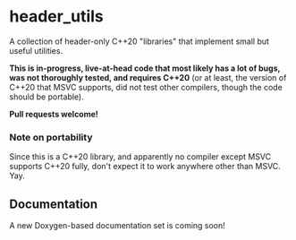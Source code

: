 # header_utils

A collection of header-only C++20 "libraries" that implement small but useful utilities.

**This is in-progress, live-at-head code that most likely has a lot of bugs, was not thoroughly tested, and requires C++20** (or at least, the version of C++20 that MSVC supports, did not test other compilers, though the code should be portable).

**Pull requests welcome!**

### Note on portability

Since this is a C++20 library, and apparently no compiler except MSVC supports C++20 fully, don't expect it to work anywhere other than MSVC. Yay.

## Documentation

A new Doxygen-based documentation set is coming soon!
